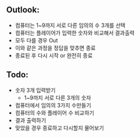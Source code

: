 ## Outlook:

- 컴퓨터는 1~9까지 서로 다른 임의의 수 3개를 선택
- 컴퓨터는 플레이어가 입력한 숫자와 비교해서 결과출력
- 모두 다를 경우 Out
- 이와 같은 과정을 정답을 맞추면 종료
- 종료된 후 다시 시작 or 완전히 종료

## Todo:
- 숫자 3개 입력받기
    - 1~9까지 서로 다른 3개의 숫자
- 컴퓨터에서 임의의 3가지 수만들기
- 컴퓨터의 수와 플레이어 수 비교하기
- 결과 출력하기
- 맞았을 경우 종료하고 다시할지 물어보기